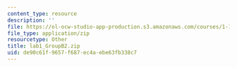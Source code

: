 ```yaml
---
content_type: resource
description: ''
file: https://ol-ocw-studio-app-production.s3.amazonaws.com/courses/1-103-civil-engineering-materials-laboratory-spring-2004/de90c61f9657f687ec4aebe63fb338c7_lab1_GroupB2.zip
file_type: application/zip
resourcetype: Other
title: lab1_GroupB2.zip
uid: de90c61f-9657-f687-ec4a-ebe63fb338c7
---
```


